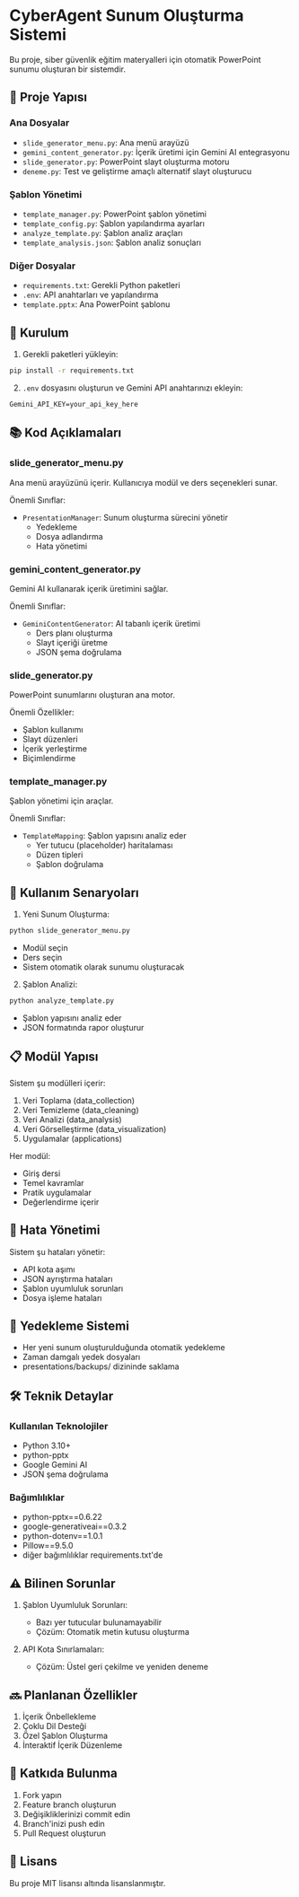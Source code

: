 # CyberAgent Sunum Oluşturma Sistemi

Bu proje, siber güvenlik eğitim materyalleri için otomatik PowerPoint sunumu oluşturan bir sistemdir.

## 📁 Proje Yapısı

### Ana Dosyalar
- `slide_generator_menu.py`: Ana menü arayüzü
- `gemini_content_generator.py`: İçerik üretimi için Gemini AI entegrasyonu
- `slide_generator.py`: PowerPoint slayt oluşturma motoru
- `deneme.py`: Test ve geliştirme amaçlı alternatif slayt oluşturucu

### Şablon Yönetimi
- `template_manager.py`: PowerPoint şablon yönetimi
- `template_config.py`: Şablon yapılandırma ayarları
- `analyze_template.py`: Şablon analiz araçları
- `template_analysis.json`: Şablon analiz sonuçları

### Diğer Dosyalar
- `requirements.txt`: Gerekli Python paketleri
- `.env`: API anahtarları ve yapılandırma
- `template.pptx`: Ana PowerPoint şablonu

## 🔧 Kurulum

1. Gerekli paketleri yükleyin:
```bash
pip install -r requirements.txt
```

2. `.env` dosyasını oluşturun ve Gemini API anahtarınızı ekleyin:
```
Gemini_API_KEY=your_api_key_here
```

## 📚 Kod Açıklamaları

### slide_generator_menu.py
Ana menü arayüzünü içerir. Kullanıcıya modül ve ders seçenekleri sunar.

Önemli Sınıflar:
- `PresentationManager`: Sunum oluşturma sürecini yönetir
  - Yedekleme
  - Dosya adlandırma
  - Hata yönetimi

### gemini_content_generator.py
Gemini AI kullanarak içerik üretimini sağlar.

Önemli Sınıflar:
- `GeminiContentGenerator`: AI tabanlı içerik üretimi
  - Ders planı oluşturma
  - Slayt içeriği üretme
  - JSON şema doğrulama

### slide_generator.py
PowerPoint sunumlarını oluşturan ana motor.

Önemli Özellikler:
- Şablon kullanımı
- Slayt düzenleri
- İçerik yerleştirme
- Biçimlendirme

### template_manager.py
Şablon yönetimi için araçlar.

Önemli Sınıflar:
- `TemplateMapping`: Şablon yapısını analiz eder
  - Yer tutucu (placeholder) haritalaması
  - Düzen tipleri
  - Şablon doğrulama

## 🎯 Kullanım Senaryoları

1. Yeni Sunum Oluşturma:
```python
python slide_generator_menu.py
```
- Modül seçin
- Ders seçin
- Sistem otomatik olarak sunumu oluşturacak

2. Şablon Analizi:
```python
python analyze_template.py
```
- Şablon yapısını analiz eder
- JSON formatında rapor oluşturur

## 📋 Modül Yapısı

Sistem şu modülleri içerir:
1. Veri Toplama (data_collection)
2. Veri Temizleme (data_cleaning)
3. Veri Analizi (data_analysis)
4. Veri Görselleştirme (data_visualization)
5. Uygulamalar (applications)

Her modül:
- Giriş dersi
- Temel kavramlar
- Pratik uygulamalar
- Değerlendirme içerir

## 🔄 Hata Yönetimi

Sistem şu hataları yönetir:
- API kota aşımı
- JSON ayrıştırma hataları
- Şablon uyumluluk sorunları
- Dosya işleme hataları

## 💾 Yedekleme Sistemi

- Her yeni sunum oluşturulduğunda otomatik yedekleme
- Zaman damgalı yedek dosyaları
- presentations/backups/ dizininde saklama

## 🛠 Teknik Detaylar

### Kullanılan Teknolojiler
- Python 3.10+
- python-pptx
- Google Gemini AI
- JSON şema doğrulama

### Bağımlılıklar
- python-pptx==0.6.22
- google-generativeai==0.3.2
- python-dotenv==1.0.1
- Pillow==9.5.0
- diğer bağımlılıklar requirements.txt'de

## ⚠️ Bilinen Sorunlar

1. Şablon Uyumluluk Sorunları:
   - Bazı yer tutucular bulunamayabilir
   - Çözüm: Otomatik metin kutusu oluşturma

2. API Kota Sınırlamaları:
   - Çözüm: Üstel geri çekilme ve yeniden deneme

## 🔜 Planlanan Özellikler

1. İçerik Önbellekleme
2. Çoklu Dil Desteği
3. Özel Şablon Oluşturma
4. İnteraktif İçerik Düzenleme

## 🤝 Katkıda Bulunma

1. Fork yapın
2. Feature branch oluşturun
3. Değişikliklerinizi commit edin
4. Branch'inizi push edin
5. Pull Request oluşturun

## 📝 Lisans

Bu proje MIT lisansı altında lisanslanmıştır. 